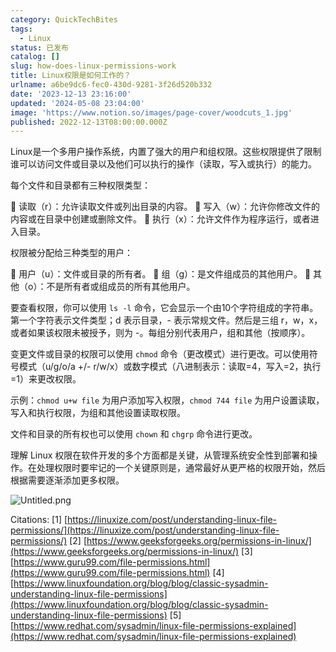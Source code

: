 ```yaml
---
category: QuickTechBites
tags:
  - Linux
status: 已发布
catalog: []
slug: how-does-linux-permissions-work
title: Linux权限是如何工作的？
urlname: a6be9dc6-fec0-430d-9281-3f26d520b332
date: '2023-12-13 23:16:00'
updated: '2024-05-08 23:04:00'
image: 'https://www.notion.so/images/page-cover/woodcuts_1.jpg'
published: 2022-12-13T08:00:00.000Z
---
```


Linux是一个多用户操作系统，内置了强大的用户和组权限。这些权限提供了限制谁可以访问文件或目录以及他们可以执行的操作（读取，写入或执行）的能力。


每个文件和目录都有三种权限类型：


🔸 读取（r）：允许读取文件或列出目录的内容。
🔸 写入（w）：允许你修改文件的内容或在目录中创建或删除文件。
🔸 执行（x）：允许文件作为程序运行，或者进入目录。


权限被分配给三种类型的用户：


🔸 用户（u）：文件或目录的所有者。
🔸 组（g）：是文件组成员的其他用户。
🔸 其他（o）：不是所有者或组成员的所有其他用户。


要查看权限，你可以使用 `ls -l` 命令，它会显示一个由10个字符组成的字符串。第一个字符表示文件类型；d 表示目录，- 表示常规文件。然后是三组 r，w，x，或者如果该权限未被授予，则为 -。每组分别代表用户，组和其他（按顺序）。


变更文件或目录的权限可以使用 `chmod` 命令（更改模式）进行更改。可以使用符号模式（u/g/o/a +/- r/w/x）或数字模式（八进制表示：读取=4，写入=2，执行=1）来更改权限。


示例：`chmod u+w file` 为用户添加写入权限，`chmod 744 file` 为用户设置读取，写入和执行权限，为组和其他设置读取权限。


文件和目录的所有权也可以使用 `chown` 和 `chgrp` 命令进行更改。


理解 Linux 权限在软件开发的多个方面都是关键，从管理系统安全性到部署和操作。在处理权限时要牢记的一个关键原则是，通常最好从更严格的权限开始，然后根据需要逐渐添加更多权限。


![Untitled.png](https://prod-files-secure.s3.us-west-2.amazonaws.com/5d24fe63-e567-4804-86f9-9fdc62e13082/332b89ee-9c33-4950-8a69-32c3d1ff2c69/Untitled.png?X-Amz-Algorithm=AWS4-HMAC-SHA256&X-Amz-Content-Sha256=UNSIGNED-PAYLOAD&X-Amz-Credential=ASIAZI2LB46672YNMYGW%2F20250223%2Fus-west-2%2Fs3%2Faws4_request&X-Amz-Date=20250223T053612Z&X-Amz-Expires=3600&X-Amz-Security-Token=IQoJb3JpZ2luX2VjENX%2F%2F%2F%2F%2F%2F%2F%2F%2F%2FwEaCXVzLXdlc3QtMiJGMEQCIAK9gBBaAAQIYf%2B1X%2FlzOc30i74qdRQdlW7PxtGGvbXOAiAeZ3gt9NjW%2BhdR8chPYPmXgPsp4229u40a5VB7Piw3%2BSqIBAj%2B%2F%2F%2F%2F%2F%2F%2F%2F%2F%2F8BEAAaDDYzNzQyMzE4MzgwNSIM8kXilIKc2c03gUq%2BKtwDFRJ36tVjJswOO9qUqB6ibMPsgDKmg03hMFCwuhL5hwJmCTucQSPW%2BT%2B%2BV7vFPJKgf%2Brv12CWUjQBEGtoVcRFJL1PW3JE0VLXaYIvC%2B9NzaqkNV8%2BN40PpespomDmb1qGcqfP1BwtjdGuuGgZMrY9cZ14XWSlUi7JqpF%2B4k4mb%2B8u5crbGF8UBLdDDDL%2Fmc2WTp%2FR64MLlJHMKKLLijjGWOjbb1bKyvwe87EvsHVFCj2NYCKWsVTpgMA4s3p3HoqK3dCsKQZ3Lf6VVOIyRss6hLxWRC58sKwEFx3trh7HqLaDnHiaMhEhF5SZBxA3k1QLTKlc8R9LK2jqk7APDoNNVMra5HELF7HXwuYPB5JWJu6SNaPvHirkt%2Be2dIWVTbfdnJ8cqFbNXVU6LGhFd9usETleIhkg77hjrd3q4lLfLv6yD3ZQAXthqlSduZqTztVeK%2FehZqkveKQfid5r%2F1dWcseU9OaEaXMSX3Ph10dH5%2F%2Fu1YO1%2Bn5mxOaVNw6Dw0fFF2RYM%2BGM%2BP266YER0r5vrIMtm84wB7r70sI8LUhKoOGjjt7%2FnkTj%2FHHTxadOy%2FgA9tKqAfyvCUsabVm0Z%2BTtXkLiv67O1PnhoKSpKlhGGwd7Jeq33F23qnWXwu0wmc7qvQY6pgFus31l7r2MvODZwVBCSA2ibZTXAnbE9uJ0Cuv0pBUBQgshVUgJmKX%2BJwAOFF7xYMAFA1kuCSofWPsEy3Qz3CGwW8e4Y0n00tUdVXHOjOvXEEyOrCr8uRcZ%2FUb2HdcmfuRNxlgYgFpAI0T8VJ8WJTn%2Bf%2F6j6Vnjanu5D16UNRtkxoUwbNqljykS02%2Bq1FsB2kdOqje5yTXLoofm8C2CBCKSubgXGS7X&X-Amz-Signature=8bb5d6768409851c531693614ee13561984d97a845b54335467ff914a0cd9771&X-Amz-SignedHeaders=host&x-id=GetObject)


Citations:
[1] [https://linuxize.com/post/understanding-linux-file-permissions/](https://linuxize.com/post/understanding-linux-file-permissions/)
[2] [https://www.geeksforgeeks.org/permissions-in-linux/](https://www.geeksforgeeks.org/permissions-in-linux/)
[3] [https://www.guru99.com/file-permissions.html](https://www.guru99.com/file-permissions.html)
[4] [https://www.linuxfoundation.org/blog/blog/classic-sysadmin-understanding-linux-file-permissions](https://www.linuxfoundation.org/blog/blog/classic-sysadmin-understanding-linux-file-permissions)
[5] [https://www.redhat.com/sysadmin/linux-file-permissions-explained](https://www.redhat.com/sysadmin/linux-file-permissions-explained)

